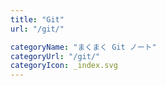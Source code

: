 ```yaml
---
title: "Git"
url: "/git/"

categoryName: "まくまく Git ノート"
categoryUrl: "/git/"
categoryIcon: _index.svg
---
```

